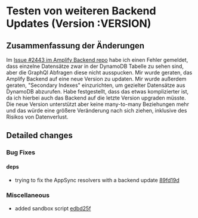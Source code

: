 # Testen von weiteren Backend Updates (Version :VERSION)

## Zusammenfassung der Änderungen

Im [Issue #2443 im Amplify Backend repo](https://github.com/aws-amplify/amplify-category-api/issues/2443) habe ich einen Fehler gemeldet, dass einzelne Datensätze zwar in der DynamoDB Tabelle zu sehen sind, aber die GraphQl Abfragen diese nicht ausspucken. Mir wurde geraten, das Amplify Backend auf eine neue Version zu updaten. Mir wurde außerdem geraten, "Secondary Indexes" einzurichten, um gezielter Datensätze aus DynamoDB abzurufen. Habe festgestellt, dass das etwas komplizierter ist, da ich hierbei auch das Backend auf die letzte Version upgraden müsste. Die neue Version unterstützt aber keine many-to-many Beziehungen mehr und das würde eine größere Veränderung nach sich ziehen, inklusive des Risikos von Datenverlust.

## Detailed changes

### Bug Fixes

#### deps

- trying to fix the AppSync resolvers with a backend update [89fd19d](https://github.com/cabcookie/personal-crm/commit/89fd19d4683ab9b76d89892a8b89857e3371013f)

### Miscellaneous

- added sandbox script [edbd25f](https://github.com/cabcookie/personal-crm/commit/edbd25f8b0c4d03f2cacbb4f51c1782045cedda8)
